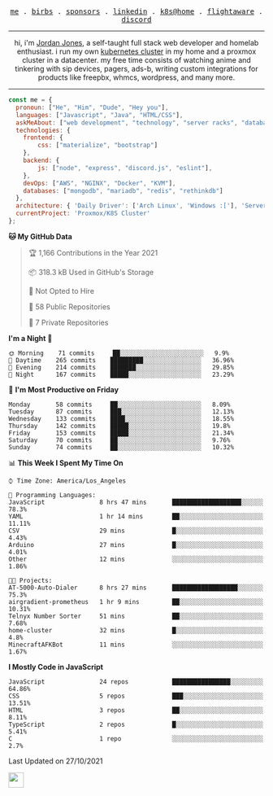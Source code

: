 <p align="center">
  <samp>
    <a href="https://jordanjones.org/">me</a> .
    <a href="https://twitter.com/kashalls">birbs</a> .
    <a href="https://github.com/sponsors/kashalls">sponsors</a> .
    <a href="https://linkedin.com/in/jordpjones">linkedin</a> .
    <a href="https://github.com/kashalls/home-cluster">k8s@home</a> .
    <a href="https://flightaware.com/adsb/stats/user/kashalls">flightaware</a> .
    <a href="https://discord.gg/ctgrp8k">discord</a>
  </samp>
</p>

---

<p align="center">hi, i'm <a href="https://jordanjones.org/">Jordan Jones</a>, a self-taught full stack web developer and homelab enthusiast. i run my own <a href="https://github.com/kashalls/home-cluster">kubernetes cluster</a> in my home and a proxmox cluster in a datacenter. my free time consists of watching anime and tinkering with sip devices, pagers, ads-b, writing custom integrations for products like freepbx, whmcs, wordpress, and many more.</p>

---


```javascript
const me = {
  pronoun: ["He", "Him", "Dude", "Hey you"],
  languages: ["Javascript", "Java", "HTML/CSS"],
  askMeAbout: ["web development", "technology", "server racks", "databases"],
  technologies: {
    frontend: {
        css: ["materialize", "bootstrap"]
    },
    backend: {
        js: ["node", "express", "discord.js", "eslint"],
    },
    devOps: ["AWS", "NGINX", "Docker", "KVM"],
    databases: ["mongodb", "mariadb", "redis", "rethinkdb"]
  },
  architecture: { 'Daily Driver': ['Arch Linux', 'Windows :['], 'Server Applications': 'Ubuntu Focal' },
  currentProject: 'Proxmox/K8S Cluster'
};
```

<!--START_SECTION:waka-->
**🐱 My GitHub Data** 

> 🏆 1,166 Contributions in the Year 2021
 > 
> 📦 318.3 kB Used in GitHub's Storage 
 > 
> 🚫 Not Opted to Hire
 > 
> 📜 58 Public Repositories 
 > 
> 🔑 7 Private Repositories  
 > 
**I'm a Night 🦉** 

```text
🌞 Morning    71 commits     ██░░░░░░░░░░░░░░░░░░░░░░░   9.9% 
🌆 Daytime    265 commits    █████████░░░░░░░░░░░░░░░░   36.96% 
🌃 Evening    214 commits    ███████░░░░░░░░░░░░░░░░░░   29.85% 
🌙 Night      167 commits    █████░░░░░░░░░░░░░░░░░░░░   23.29%

```
📅 **I'm Most Productive on Friday** 

```text
Monday       58 commits     ██░░░░░░░░░░░░░░░░░░░░░░░   8.09% 
Tuesday      87 commits     ███░░░░░░░░░░░░░░░░░░░░░░   12.13% 
Wednesday    133 commits    ████░░░░░░░░░░░░░░░░░░░░░   18.55% 
Thursday     142 commits    █████░░░░░░░░░░░░░░░░░░░░   19.8% 
Friday       153 commits    █████░░░░░░░░░░░░░░░░░░░░   21.34% 
Saturday     70 commits     ██░░░░░░░░░░░░░░░░░░░░░░░   9.76% 
Sunday       74 commits     ██░░░░░░░░░░░░░░░░░░░░░░░   10.32%

```


📊 **This Week I Spent My Time On** 

```text
⌚︎ Time Zone: America/Los_Angeles

💬 Programming Languages: 
JavaScript               8 hrs 47 mins       ███████████████████░░░░░░   78.3% 
YAML                     1 hr 14 mins        ██░░░░░░░░░░░░░░░░░░░░░░░   11.11% 
CSV                      29 mins             █░░░░░░░░░░░░░░░░░░░░░░░░   4.43% 
Arduino                  27 mins             █░░░░░░░░░░░░░░░░░░░░░░░░   4.01% 
Other                    12 mins             ░░░░░░░░░░░░░░░░░░░░░░░░░   1.86%

🐱‍💻 Projects: 
AT-5000-Auto-Dialer      8 hrs 27 mins       ██████████████████░░░░░░░   75.3% 
airgradient-prometheus   1 hr 9 mins         ██░░░░░░░░░░░░░░░░░░░░░░░   10.31% 
Telnyx Number Sorter     51 mins             ██░░░░░░░░░░░░░░░░░░░░░░░   7.68% 
home-cluster             32 mins             █░░░░░░░░░░░░░░░░░░░░░░░░   4.8% 
MinecraftAFKBot          11 mins             ░░░░░░░░░░░░░░░░░░░░░░░░░   1.67%

```

**I Mostly Code in JavaScript** 

```text
JavaScript               24 repos            ████████████████░░░░░░░░░   64.86% 
CSS                      5 repos             ███░░░░░░░░░░░░░░░░░░░░░░   13.51% 
HTML                     3 repos             ██░░░░░░░░░░░░░░░░░░░░░░░   8.11% 
TypeScript               2 repos             █░░░░░░░░░░░░░░░░░░░░░░░░   5.41% 
C                        1 repo              ░░░░░░░░░░░░░░░░░░░░░░░░░   2.7%

```



 Last Updated on 27/10/2021
<!--END_SECTION:waka-->

<img src="https://media.giphy.com/media/WUlplcMpOCEmTGBtBW/giphy.gif" width="30">